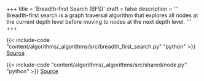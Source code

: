 +++
title = 'Breadth-first Search (BFS)'
draft = false
description =  '''
Breadth-first search is a graph traversal algorithm that explores all nodes at
the current depth level before moving to nodes at the next depth level.
'''
+++

{{< include-code "content/algorithms/_algorithms/src/breadth_first_search.py" "python" >}}
[Source](https://github.com/grind-rip/algorithms/blob/master/src/breadth_first_search.py)

{{< include-code "content/algorithms/_algorithms/src/shared/node.py" "python" >}}
[Source](https://github.com/grind-rip/algorithms/blob/master/src/shared/node.py)
